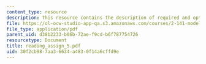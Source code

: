 ```yaml
---
content_type: resource
description: This resource contains the description of required and optional readings.
file: https://ol-ocw-studio-app-qa.s3.amazonaws.com/courses/2-141-modeling-and-simulation-of-dynamic-systems-fall-2006/30f2cb987aa36634a4830f14a6cffd9e_reading_assign_5.pdf
file_type: application/pdf
parent_uid: d38b2233-b06b-72ae-f9cd-b6f787754726
resourcetype: Document
title: reading_assign_5.pdf
uid: 30f2cb98-7aa3-6634-a483-0f14a6cffd9e
---
```


